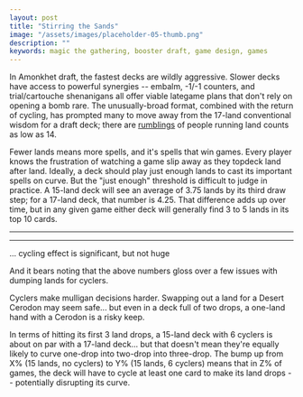 ```yaml
---
layout: post
title: "Stirring the Sands"
image: "/assets/images/placeholder-05-thumb.png"
description: ""
keywords: magic the gathering, booster draft, game design, games
---
```


In Amonkhet draft, the fastest decks are wildly aggressive. Slower decks have access to powerful synergies -- embalm, 
-1/-1 counters, and trial/cartouche shenanigans all offer viable lategame plans that don't rely on opening a bomb rare. The unusually-broad format, combined with the return of cycling, has prompted many to move away from the 17-land conventional wisdom for a draft deck; there are [rumblings](https://www.channelfireball.com/articles/how-to-draft-gb-counters-in-amonkhet/) of people running land counts as low as 14. 

Fewer lands means more spells, and it's spells that win games. Every player knows the frustration of watching a game slip away as they topdeck land after land. Ideally, a deck should play just enough lands to cast its important spells on curve. But the "just enough" threshold is difficult to judge in practice. A 15-land deck will see an average of 3.75 lands by its third draw step; for a 17-land deck, that number is 4.25. That difference adds up over time, but in any given game either deck will generally find 3 to 5 lands in its top 10 cards. 


---

---

... cycling effect is significant, but not huge

And it bears noting that the above numbers gloss over a few issues with dumping lands for cyclers. 

Cyclers make mulligan decisions harder. Swapping out a land for a Desert Cerodon may seem safe... but even in a deck full of two drops, a one-land hand with a Cerodon is a risky keep. 

In terms of hitting its first 3 land drops, a 15-land deck with 6 cyclers is about on par with a 17-land deck... but that doesn't mean they're equally likely to curve one-drop into two-drop into three-drop. The bump up from X% (15 lands, no cyclers) to Y% (15 lands, 6 cyclers) means that in Z% of games, the deck will have to cycle at least one card to make its land drops -- potentially disrupting its curve. 



